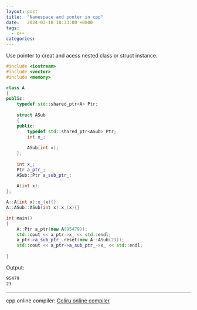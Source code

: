 ```yaml
---
layout: post
title:  "Namespace and ponter in cpp"
date:   2024-03-18 18:33:00 +0800
tags: 
  - c++
categories:
---
```


Use pointer to creat and acess nested class or struct instance.

```c++
#include <iostream>
#include <vector>
#include <memory>

class A
{
public:
    typedef std::shared_ptr<A> Ptr;
    
    struct ASub
    {
    public:
        typedef std::shared_ptr<ASub> Ptr;
        int x_;
        
        ASub(int x);
    };
    
    int x_;
    Ptr a_ptr_;
    ASub::Ptr a_sub_ptr_;
    
    A(int x);
};

A::A(int x):x_(x){}
A::ASub::ASub(int x):x_(x){}

int main()
{
    A::Ptr a_ptr(new A(95479));
    std::cout << a_ptr->x_ << std::endl;
    a_ptr->a_sub_ptr_.reset(new A::ASub(23));
    std::cout << a_ptr->a_sub_ptr_->x_ << std::endl;
    
}
```
Output:
```bash
95479
23
```
---
cpp online compiler: [Coliru online compiler](https://coliru.stacked-crooked.com/)
